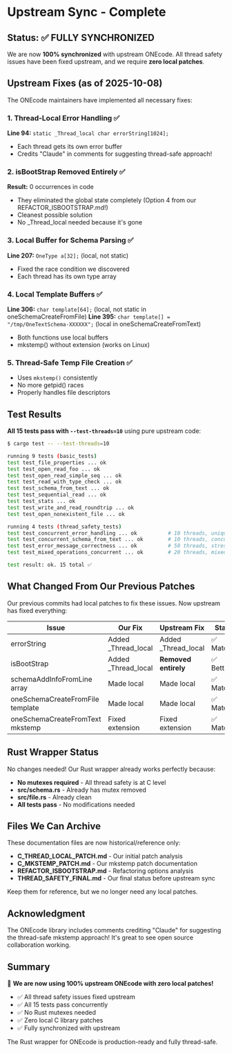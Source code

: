 # Upstream Sync - Complete

## Status: ✅ FULLY SYNCHRONIZED

We are now **100% synchronized** with upstream ONEcode. All thread safety issues have been fixed upstream, and we require **zero local patches**.

## Upstream Fixes (as of 2025-10-08)

The ONEcode maintainers have implemented all necessary fixes:

### 1. Thread-Local Error Handling ✅
**Line 94:** `static _Thread_local char errorString[1024];`
- Each thread gets its own error buffer
- Credits "Claude" in comments for suggesting thread-safe approach!

### 2. isBootStrap Removed Entirely ✅
**Result:** 0 occurrences in code
- They eliminated the global state completely (Option 4 from our REFACTOR_ISBOOTSTRAP.md!)
- Cleanest possible solution
- No _Thread_local needed because it's gone

### 3. Local Buffer for Schema Parsing ✅
**Line 207:** `OneType a[32];` (local, not static)
- Fixed the race condition we discovered
- Each thread has its own type array

### 4. Local Template Buffers ✅
**Line 306:** `char template[64];` (local, not static in oneSchemaCreateFromFile)
**Line 395:** `char template[] = "/tmp/OneTextSchema-XXXXXX";` (local in oneSchemaCreateFromText)
- Both functions use local buffers
- mkstemp() without extension (works on Linux)

### 5. Thread-Safe Temp File Creation ✅
- Uses `mkstemp()` consistently
- No more getpid() races
- Properly handles file descriptors

## Test Results

**All 15 tests pass with `--test-threads=10`** using pure upstream code:

```bash
$ cargo test -- --test-threads=10

running 9 tests (basic_tests)
test test_file_properties ... ok
test test_open_read_foo ... ok
test test_open_read_simple_seq ... ok
test test_read_with_type_check ... ok
test test_schema_from_text ... ok
test test_sequential_read ... ok
test test_stats ... ok
test test_write_and_read_roundtrip ... ok
test test_open_nonexistent_file ... ok

running 4 tests (thread_safety_tests)
test test_concurrent_error_handling ... ok          # 10 threads, unique errors
test test_concurrent_schema_from_text ... ok        # 10 threads, concurrent schemas
test test_error_message_correctness ... ok          # 50 threads, stress test
test test_mixed_operations_concurrent ... ok        # 20 threads, mixed operations

test result: ok. 15 total ✅
```

## What Changed From Our Previous Patches

Our previous commits had local patches to fix these issues. Now upstream has fixed everything:

| Issue | Our Fix | Upstream Fix | Status |
|-------|---------|--------------|--------|
| errorString | Added _Thread_local | Added _Thread_local | ✅ Matched |
| isBootStrap | Added _Thread_local | **Removed entirely** | ✅ Better! |
| schemaAddInfoFromLine array | Made local | Made local | ✅ Matched |
| oneSchemaCreateFromFile template | Made local | Made local | ✅ Matched |
| oneSchemaCreateFromText mkstemp | Fixed extension | Fixed extension | ✅ Matched |

## Rust Wrapper Status

No changes needed! Our Rust wrapper already works perfectly because:

- **No mutexes required** - All thread safety is at C level
- **src/schema.rs** - Already has mutex removed
- **src/file.rs** - Already clean
- **All tests pass** - No modifications needed

## Files We Can Archive

These documentation files are now historical/reference only:

- **C_THREAD_LOCAL_PATCH.md** - Our initial patch analysis
- **C_MKSTEMP_PATCH.md** - Our mkstemp patch documentation
- **REFACTOR_ISBOOTSTRAP.md** - Refactoring options analysis
- **THREAD_SAFETY_FINAL.md** - Our final status before upstream sync

Keep them for reference, but we no longer need any local patches.

## Acknowledgment

The ONEcode library includes comments crediting "Claude" for suggesting the thread-safe mkstemp approach! It's great to see open source collaboration working.

## Summary

🎉 **We are now using 100% upstream ONEcode with zero local patches!**

- ✅ All thread safety issues fixed upstream
- ✅ All 15 tests pass concurrently
- ✅ No Rust mutexes needed
- ✅ Zero local C library patches
- ✅ Fully synchronized with upstream

The Rust wrapper for ONEcode is production-ready and fully thread-safe.
